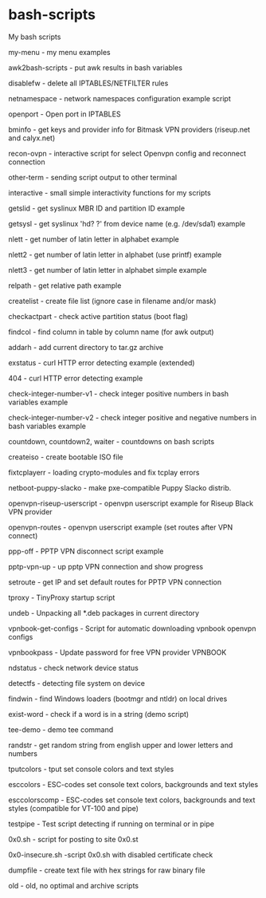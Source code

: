 # bash-scripts
My bash scripts

my-menu - my menu examples

awk2bash-scripts - put awk results in bash variables

disablefw - delete all IPTABLES/NETFILTER rules

netnamespace - network namespaces configuration example script

openport - Open port in IPTABLES

bminfo - get keys and provider info for Bitmask VPN providers (riseup.net and calyx.net)

recon-ovpn - interactive script for select Openvpn config and reconnect connection

other-term - sending script output to other terminal

interactive - small simple interactivity functions for my scripts

getslid - get syslinux MBR ID and partition ID example

getsysl - get syslinux 'hd? ?' from device name (e.g. /dev/sda1) example

nlett - get number of latin letter in alphabet example

nlett2 - get number of latin letter in alphabet (use printf) example

nlett3 - get number of latin letter in alphabet simple example

relpath - get relative path example

createlist - create file list (ignore case in filename and/or mask)

checkactpart - check active partition status (boot flag)

findcol - find column in table by column name (for awk output)

addarh - add current directory to tar.gz archive

exstatus - curl HTTP error detecting example (extended)

404 - curl HTTP error detecting example

check-integer-number-v1 - check integer positive numbers in bash variables example

check-integer-number-v2 - check integer positive and negative numbers in bash variables example

countdown, countdown2, waiter - countdowns on bash scripts

createiso - create bootable ISO file

fixtcplayerr - loading crypto-modules and fix tcplay errors

netboot-puppy-slacko - make pxe-compatible Puppy Slacko distrib.

openvpn-riseup-userscript - openvpn userscript example for Riseup Black VPN provider

openvpn-routes - openvpn userscript example (set routes after VPN connect)

ppp-off - PPTP VPN disconnect script example

pptp-vpn-up - up pptp VPN connection and show progress

setroute - get IP and set default routes for PPTP VPN connection

tproxy - TinyProxy startup script

undeb - Unpacking all *.deb packages in current directory

vpnbook-get-configs - Script for automatic downloading vpnbook openvpn configs

vpnbookpass - Update password for free VPN provider VPNBOOK

ndstatus - check network device status

detectfs - detecting file system on device

findwin - find Windows loaders (bootmgr and ntldr) on local drives

exist-word - check if a word is in a string (demo script)

tee-demo - demo tee command

randstr - get random string from english upper and lower letters and numbers

tputcolors - tput set console colors and text styles

esccolors - ESC-codes set console text colors, backgrounds and text styles

esccolorscomp - ESC-codes set console text colors, backgrounds and text styles (compatible for VT-100 and pipe)

testpipe - Test script detecting if running on terminal or in pipe

0x0.sh - script for posting to site 0x0.st

0x0-insecure.sh -script 0x0.sh with disabled certificate check

dumpfile - create text file with hex strings for raw binary file

old - old, no optimal and archive scripts